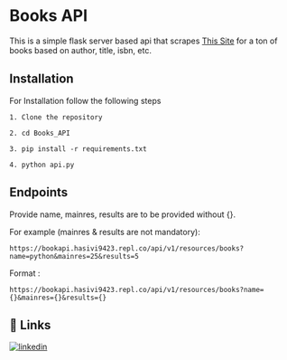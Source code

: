 
# Books API

This is a simple flask server based api that scrapes [This Site](https://libgen.is/) for a ton of books based on author, title, isbn, etc.
    

## Installation

For Installation follow the following steps

`1. Clone the repository`

`2. cd Books_API`

`3. pip install -r requirements.txt`

`4. python api.py`


## Endpoints

Provide name, mainres, results are to be provided without {}.

For example (mainres & results are not mandatory): 

`https://bookapi.hasivi9423.repl.co/api/v1/resources/books?name=python&mainres=25&results=5`

Format :

`https://bookapi.hasivi9423.repl.co/api/v1/resources/books?name={}&mainres={}&results={}`


## 🔗 Links

[![linkedin](https://img.shields.io/badge/linkedin-0A66C2?style=for-the-badge&logo=linkedin&logoColor=white)](https://www.linkedin.com/in/swapnilsingh99/)

